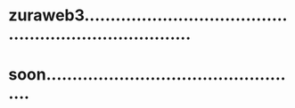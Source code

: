 # zuraweb3..........................................................................
# soon..................................................
